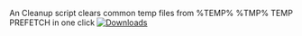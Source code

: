 An Cleanup script clears common temp files from %TEMP% %TMP% TEMP PREFETCH in one click
[![Downloads](https://img.shields.io/github/downloads/Kedarini/TempCleanup/TempCleaner/total?label=Downloads)](https://github.com/Kedarini/TempCleanup/releases/tag/TempCleaner)

